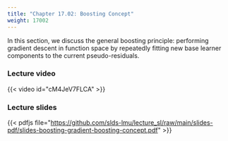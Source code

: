 ```yaml
---
title: "Chapter 17.02: Boosting Concept"
weight: 17002
---
```

In this section, we discuss the general boosting principle: performing gradient descent in function space by repeatedly fitting new base learner components to the current pseudo-residuals.

<!--more-->

### Lecture video

{{< video id="cM4JeV7FLCA" >}}

### Lecture slides

{{< pdfjs file="https://github.com/slds-lmu/lecture_sl/raw/main/slides-pdf/slides-boosting-gradient-boosting-concept.pdf" >}}
